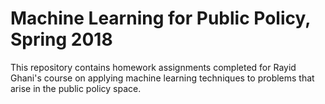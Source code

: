 # Machine Learning for Public Policy, Spring 2018

This repository contains homework assignments completed for Rayid Ghani's course on applying machine learning techniques to problems that arise in the public policy space.
